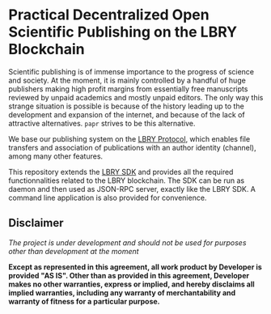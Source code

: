 # Practical Decentralized Open Scientific Publishing on the LBRY Blockchain

Scientific publishing is of immense importance to the progress of science and society. At the moment, it is mainly controlled by a handful of huge publishers making high profit margins from essentially free manuscripts reviewed by unpaid academics and mostly unpaid editors. The only way this strange situation is possible is because of the history leading up to the development and expansion of the internet, and because of the lack of attractive alternatives. `papr` strives to be this alternative.

We base our publishing system on the [LBRY Protocol](lbry.com), which enables file transfers and association of publications with an author identity (channel), among many other features.

This repository extends the [LBRY SDK](https://github.com/lbryio/lbry-sdk) and provides all the required functionnalities related to the LBRY blockchain. The SDK can be run as daemon and then used as JSON-RPC server, exactly like the LBRY SDK. A command line application is also provided for convenience.

## Disclaimer

*The project is under development and should not be used for purposes other than development at the moment*

**Except as represented in this agreement, all work product by Developer is provided "AS IS". Other than as provided in this agreement, Developer makes no other warranties, express or implied, and hereby disclaims all implied warranties, including any warranty of merchantability and warranty of fitness for a particular purpose.**
